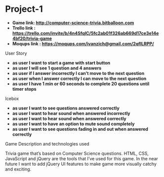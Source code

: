 # Project-1

* **Game link: http://computer-science-trivia.bitballoon.com**
* **Trello link : https://trello.com/invite/b/4n4SfqlC/5fc2ab01f326ab669d17ce3e14e4bf20/trivia-game**
* **Moqups link : https://moqups.com/ivanzich@gmail.com/2qflLRPP/**






User Story



* **as user I want to start a game with start button**
* **as user I will see 1 question and 4 answers** 
* **as user if I answer incorrectly I can’t  move to the next question**
* **as user when I answer correctly I can move to the next question**
* **as user I have 1 min or 60 seconds to complete 20 questions until timer stops**





Icebox 

* **as user I want to see questions answered correctly**
* **as user I want to hear sound when answered incorrectly**
* **as user I want to hear sound when answered correctly**
* **as user I want to have an option to mute sound completely**
* **as user I want to see questions fading in and out when answered correctly**




Game Description and technologies used

Trivia game that’s based on Computer Science questions. HTML, CSS, JavaScript and jQuery are the tools that I’ve used for this game. In the near future I want to add jQuery UI features to make game more  visually catchy and exciting. 






